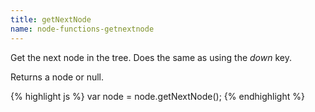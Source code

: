 ```yaml
---
title: getNextNode
name: node-functions-getnextnode
---
```


Get the next node in the tree. Does the same as using the _down_ key.

Returns a node or null.

{% highlight js %}
var node = node.getNextNode();
{% endhighlight %}
